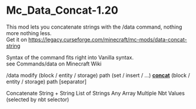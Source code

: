 # Mc_Data_Concat-1.20

This mod lets you concatenate strings with the /data command, nothing more nothing less. <br>
Get it on https://legacy.curseforge.com/minecraft/mc-mods/data-concat-string

Syntax of the command fits right into Vanilla syntax. see Commands/data on Minecraft Wiki

/data modify (block / entity / storage) path (set / insert / ...) <b><u>concat</u></b> (block / entity / storage) path [separator]

Concatenate
String + String
List of Strings
Any Array
Multiple Nbt Values (selected by nbt selector)
 
